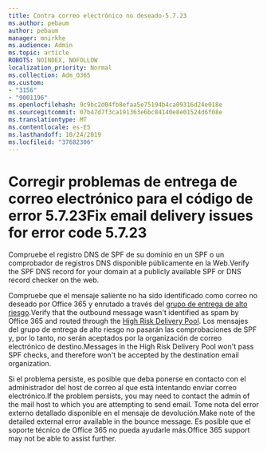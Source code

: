 ```yaml
---
title: Contra correo electrónico no deseado-5.7.23
ms.author: pebaum
author: pebaum
manager: mnirkhe
ms.audience: Admin
ms.topic: article
ROBOTS: NOINDEX, NOFOLLOW
localization_priority: Normal
ms.collection: Adm_O365
ms.custom:
- "3156"
- "9001196"
ms.openlocfilehash: 9c9bc2d04fb8efaa5e75194b4ca09316d24e018e
ms.sourcegitcommit: 07b47d7f3ca191363e6bc84140e8e01524d6f08e
ms.translationtype: MT
ms.contentlocale: es-ES
ms.lasthandoff: 10/24/2019
ms.locfileid: "37682306"
---
```

# <a name="fix-email-delivery-issues-for-error-code-5723"></a><span data-ttu-id="004bf-102">Corregir problemas de entrega de correo electrónico para el código de error 5.7.23</span><span class="sxs-lookup"><span data-stu-id="004bf-102">Fix email delivery issues for error code 5.7.23</span></span>

<span data-ttu-id="004bf-103">Compruebe el registro DNS de SPF de su dominio en un SPF o un comprobador de registros DNS disponible públicamente en la Web.</span><span class="sxs-lookup"><span data-stu-id="004bf-103">Verify the SPF DNS record for your domain at a publicly available SPF or DNS record checker on the web.</span></span>

<span data-ttu-id="004bf-104">Compruebe que el mensaje saliente no ha sido identificado como correo no deseado por Office 365 y enrutado a través del [grupo de entrega de alto riesgo](https://docs.microsoft.com/office365/SecurityCompliance/high-risk-delivery-pool-for-outbound-messages).</span><span class="sxs-lookup"><span data-stu-id="004bf-104">Verify that the outbound message wasn't identified as spam by Office 365 and routed through the [High Risk Delivery Pool](https://docs.microsoft.com/office365/SecurityCompliance/high-risk-delivery-pool-for-outbound-messages).</span></span> <span data-ttu-id="004bf-105">Los mensajes del grupo de entrega de alto riesgo no pasarán las comprobaciones de SPF y, por lo tanto, no serán aceptados por la organización de correo electrónico de destino.</span><span class="sxs-lookup"><span data-stu-id="004bf-105">Messages in the High Risk Delivery Pool won't pass SPF checks, and therefore won't be accepted by the destination email organization.</span></span>

<span data-ttu-id="004bf-106">Si el problema persiste, es posible que deba ponerse en contacto con el administrador del host de correo al que está intentando enviar correo electrónico.</span><span class="sxs-lookup"><span data-stu-id="004bf-106">If the problem persists, you may need to contact the admin of the mail host to which you are attempting to send email.</span></span> <span data-ttu-id="004bf-107">Tome nota del error externo detallado disponible en el mensaje de devolución.</span><span class="sxs-lookup"><span data-stu-id="004bf-107">Make note of the detailed external error available in the bounce message.</span></span>  <span data-ttu-id="004bf-108">Es posible que el soporte técnico de Office 365 no pueda ayudarle más.</span><span class="sxs-lookup"><span data-stu-id="004bf-108">Office 365 support may not be able to assist further.</span></span>